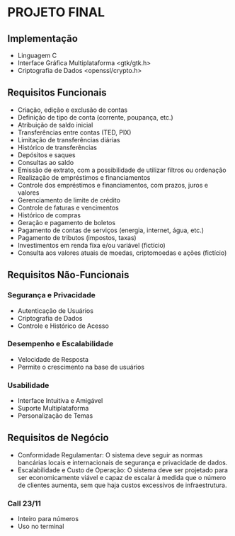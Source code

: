 # PROJETO FINAL

## Implementação
- Linguagem C
- Interface Gráfica Multiplataforma <gtk/gtk.h>
- Criptografia de Dados <openssl/crypto.h>

## Requisitos Funcionais
- Criação, edição e exclusão de contas
- Definição de tipo de conta (corrente, poupança, etc.)
- Atribuição de saldo inicial
- Transferências entre contas (TED, PIX)
- Limitação de transferências diárias
- Histórico de transferências
- Depósitos e saques
- Consultas ao saldo
- Emissão de extrato, com a possibilidade de utilizar filtros ou ordenação 
- Realização de empréstimos e financiamentos
- Controle dos empréstimos e financiamentos, com prazos, juros e valores
- Gerenciamento de limite de crédito
- Controle de faturas e vencimentos
- Histórico de compras
- Geração e pagamento de boletos
- Pagamento de contas de serviços (energia, internet, água, etc.)
- Pagamento de tributos (impostos, taxas)
- Investimentos em renda fixa e/ou variável (fictício)
- Consulta aos valores atuais de moedas, criptomoedas e ações (fictício)

## Requisitos Não-Funcionais

### Segurança e Privacidade
- Autenticação de Usuários
- Criptografia de Dados
- Controle e Histórico de Acesso

### Desempenho e Escalabilidade
- Velocidade de Resposta
- Permite o crescimento na base de usuários

### Usabilidade
- Interface Intuitiva e Amigável
- Suporte Multiplataforma
- Personalização de Temas

## Requisitos de Negócio
- Conformidade Regulamentar: O sistema deve seguir as normas bancárias locais e internacionais de segurança e privacidade de dados.
- Escalabilidade e Custo de Operação: O sistema deve ser projetado para ser economicamente viável e capaz de escalar à medida que o número de clientes aumenta, sem que haja custos excessivos de infraestrutura.

### Call 23/11
- Inteiro para números
- Uso no terminal